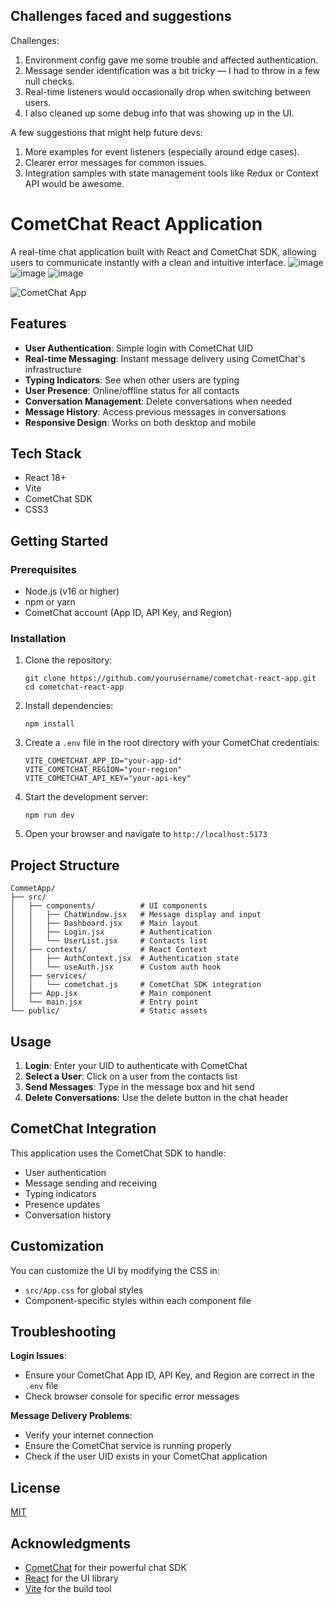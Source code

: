 ## Challenges faced and suggestions
Challenges:

1. Environment config gave me some trouble and affected authentication.
2. Message sender identification was a bit tricky — I had to throw in a few null checks.
3. Real-time listeners would occasionally drop when switching between users.
4. I also cleaned up some debug info that was showing up in the UI.

A few suggestions that might help future devs:

1. More examples for event listeners (especially around edge cases).
2. Clearer error messages for common issues.
3. Integration samples with state management tools like Redux or Context API would be awesome.
   
# CometChat React Application

A real-time chat application built with React and CometChat SDK, allowing users to communicate instantly with a clean and intuitive interface.
![image](https://github.com/user-attachments/assets/36458e62-015a-4f21-97dd-bbd99aad10c6)
![image](https://github.com/user-attachments/assets/d78e9514-7b53-4435-a29c-e10f6a105097)
![image](https://github.com/user-attachments/assets/362d497e-3dc5-4442-9eac-6f7e5004c297)

![CometChat App](https://www.cometchat.com/_next/image?url=%2F_next%2Fstatic%2Fmedia%2Fcometchat-pro-ui-kit.7cf52791.png&w=1920&q=75)

## Features

- **User Authentication**: Simple login with CometChat UID
- **Real-time Messaging**: Instant message delivery using CometChat's infrastructure
- **Typing Indicators**: See when other users are typing
- **User Presence**: Online/offline status for all contacts
- **Conversation Management**: Delete conversations when needed
- **Message History**: Access previous messages in conversations
- **Responsive Design**: Works on both desktop and mobile



## Tech Stack

- React 18+
- Vite
- CometChat SDK
- CSS3

## Getting Started

### Prerequisites

- Node.js (v16 or higher)
- npm or yarn
- CometChat account (App ID, API Key, and Region)

### Installation

1. Clone the repository:
   ```
   git clone https://github.com/yourusername/cometchat-react-app.git
   cd cometchat-react-app
   ```

2. Install dependencies:
   ```
   npm install
   ```

3. Create a `.env` file in the root directory with your CometChat credentials:
   ```
   VITE_COMETCHAT_APP_ID="your-app-id"
   VITE_COMETCHAT_REGION="your-region"
   VITE_COMETCHAT_API_KEY="your-api-key"
   ```

4. Start the development server:
   ```
   npm run dev
   ```

5. Open your browser and navigate to `http://localhost:5173`

## Project Structure

```
CommetApp/
├── src/
│   ├── components/          # UI components
│   │   ├── ChatWindow.jsx   # Message display and input
│   │   ├── Dashboard.jsx    # Main layout
│   │   ├── Login.jsx        # Authentication
│   │   └── UserList.jsx     # Contacts list
│   ├── contexts/            # React Context
│   │   ├── AuthContext.jsx  # Authentication state
│   │   └── useAuth.jsx      # Custom auth hook
│   ├── services/
│   │   └── cometchat.js     # CometChat SDK integration
│   ├── App.jsx              # Main component
│   └── main.jsx             # Entry point
└── public/                  # Static assets
```

## Usage

1. **Login**: Enter your UID to authenticate with CometChat
2. **Select a User**: Click on a user from the contacts list
3. **Send Messages**: Type in the message box and hit send
4. **Delete Conversations**: Use the delete button in the chat header

## CometChat Integration

This application uses the CometChat SDK to handle:
- User authentication
- Message sending and receiving
- Typing indicators
- Presence updates
- Conversation history

## Customization

You can customize the UI by modifying the CSS in:
- `src/App.css` for global styles
- Component-specific styles within each component file

## Troubleshooting

**Login Issues**:
- Ensure your CometChat App ID, API Key, and Region are correct in the `.env` file
- Check browser console for specific error messages

**Message Delivery Problems**:
- Verify your internet connection
- Ensure the CometChat service is running properly
- Check if the user UID exists in your CometChat application

## License

[MIT](LICENSE)

## Acknowledgments

- [CometChat](https://www.cometchat.com/) for their powerful chat SDK
- [React](https://reactjs.org/) for the UI library
- [Vite](https://vitejs.dev/) for the build tool
